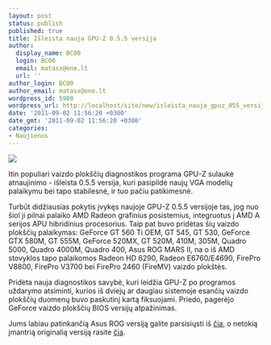 ```yaml
---
layout: post
status: publish
published: true
title: Išleista nauja GPU-Z 0.5.5 versija
author:
  display_name: BC00
  login: BC00
  email: matasx@one.lt
  url: ''
author_login: BC00
author_email: matasx@one.lt
wordpress_id: 5908
wordpress_url: http://localhost/site/new/isleista_nauja_gpuz_055_versija/
date: '2011-09-02 11:56:20 +0300'
date_gmt: '2011-09-02 11:56:20 +0300'
categories:
- Naujienos
---
```

<div class="imgright"><img src="http://imgs.lt/pics/fbda6f9c2c0486e095ed77c12ceb09b6.jpg"  /></div>
<p>Itin populiari vaizdo plokščių diagnostikos programa GPU-Z sulaukė atnaujinimo - išleista 0.5.5 versija, kuri pasipildė naujų VGA modelių palaikymu bei tapo stabilesnė, ir tuo pačiu patikimesnė.</p>
<p>Turbūt didžiausias pokytis įvykęs naujoje GPU-Z 0.5.5 versijoje tas, jog nuo šiol ji pilnai palaiko AMD Radeon grafinius posistemius, integruotus į AMD A serijos APU hibridinius procesorius. Taip pat buvo pridėtas šių vaizdo plokščių palaikymas: GeForce GT 560 Ti OEM, GT 545, GT 530, GeForce GTX 580M, GT 555M, GeForce 520MX, GT 520M, 410M, 305M, Quadro 5000, Quadro 4000M, Quadro 400, Asus ROG MARS II, na o iš AMD stovyklos tapo palaikomos Radeon HD 6290, Radeon E6760/E4690, FirePro V8800, FirePro V3700 bei FirePro 2460 (FireMV) vaizdo plokštės.</p>
<p>Pridėta nauja diagnostikos savybė, kuri leidžia GPU-Z po programos uždarymo atsiminti, kurios iš dviejų ar daugiau sistemoje esančių vaizdo plokščių duomenų buvo paskutinį kartą fiksuojami. Priedo, pagerėjo GeForce vaizdo plokščių BIOS versijų atpažinimas.</p>
<p>Jums labiau patinkančią Asus ROG versiją galite parsisiųsti iš <a class="ns" href="http://www.techpowerup.com/downloads/2038/TechPowerUp_GPU-Z_v0.5.5_w_ASUS_ROG_Skin.html">čia</a>, o netokią įmantrią originalią versiją rasite <a class="ns" href="http://www.techpowerup.com/downloads/2039/TechPowerUp_GPU-Z_v0.5.5.html">čia</a>.</p>
